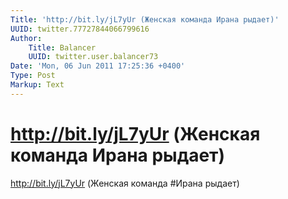 ```yaml
---
Title: 'http://bit.ly/jL7yUr (Женская команда Ирана рыдает)'
UUID: twitter.77727844066799616
Author:
    Title: Balancer
    UUID: twitter.user.balancer73
Date: 'Mon, 06 Jun 2011 17:25:36 +0400'
Type: Post
Markup: Text
---
```


# http://bit.ly/jL7yUr (Женская команда Ирана рыдает)

http://bit.ly/jL7yUr (Женская команда #Ирана рыдает)